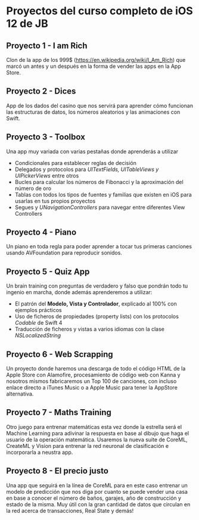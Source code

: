 # Proyectos del curso completo de iOS 12 de JB

## Proyecto 1 - I am Rich
Clon de la app de los 999$ (https://en.wikipedia.org/wiki/I_Am_Rich) que marcó un antes y un después en la forma de vender las apps en la App Store. 

## Proyecto 2 - Dices
App de los dados del casino que nos servirá para aprender cómo funcionan las estructuras de datos, los números aleatorios y las animaciones con Swift.

## Proyecto 3 - Toolbox
Una app muy variada con varias pestañas donde aprenderás a utilizar

* Condicionales para establecer reglas de decisión
* Delegados y protocolos para *UITextFields, UITableViews y UIPickerViews* entre otros
* Bucles para calcular los números de Fibonacci y la aproximación del número de oro
* Tablas con todos los tipos de fuentes y familias que existen en iOS para usarlas en tus propios proyectos
* Segues y *UNavigationControllers* para navegar entre diferentes View Controllers

## Proyecto 4 - Piano
Un piano en toda regla para poder aprender a tocar tus primeras canciones usando AVFoundation para reproducir sonidos.

## Proyecto 5 - Quiz App
Un brain training con preguntas de verdadero y falso que pondrán todo tu ingenio en marcha, donde además aprenderemos a utilizar:

* El patrón del **Modelo, Vista y Controlador**, explicado al 100% con ejemplos prácticos
* Uso de ficheros de propiedades (property lists) con los protocolos *Codable* de Swift 4
* Traducción de ficheros y vistas a varios idiomas con la clase *NSLocalizedString*

## Proyecto 6 - Web Scrapping
Un proyecto donde haremos una descarga de todo el código HTML de la Apple Store con Alamofire, procesamiento de código web con Kanna y nosotros mismos fabricaremos un Top 100 de canciones, con incluso enlace directo a iTunes Music o a Apple Music para tener la AppStore alternativa.

## Proyecto 7 - Maths Training
Otro juego para entrenar matemáticas esta vez donde la estrella será el Machine Learning para adivinar la respuesta en base al dibujo que haga el usuario de la operación matemática. Usaremos la nueva suite de CoreML, CreateML y Vision para entrenar la red neuronal de clasificación e incorporarla a neustra app. 

## Proyecto 8 - El precio justo
Una app que seguirá en la línea de CoreML para en este caso entrenar un modelo de predicción que nos diga por cuanto se puede vender una casa en base a conocer el número de baños, garajes, año de construcción y estado de la misma. Muy útil con la gran cantidad de datos que circulan en la red acerca de transacciones, Real State y demás!

